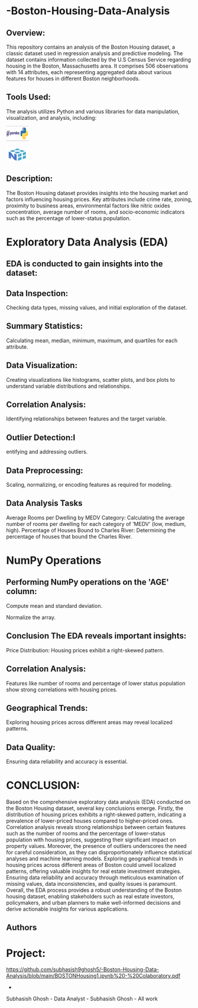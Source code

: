 # -Boston-Housing-Data-Analysis
Overview:
-
This repository contains an analysis of the Boston Housing dataset, a classic dataset used in regression analysis and predictive modeling. The dataset contains information collected by the U.S Census Service regarding housing in the Boston, Massachusetts area. It comprises 506 observations with 14 attributes, each representing aggregated data about various features for houses in different Boston neighborhoods.

Tools Used:
-
The analysis utilizes Python and various libraries for data manipulation, visualization, and analysis, including:

<p align="left">
  <img width="60" height="40" src="download.png">
</p>

<p align="left">
  <img width="60" height="40" src="images.png">
</p>

Description:
-
The Boston Housing dataset provides insights into the housing market and factors influencing housing prices. Key attributes include crime rate, zoning, proximity to business areas, environmental factors like nitric oxides concentration, average number of rooms, and socio-economic indicators such as the percentage of lower-status population.

# Exploratory Data Analysis (EDA)

EDA is conducted to gain insights into the dataset:
-

Data Inspection:
-
Checking data types, missing values, and initial exploration of the dataset.

Summary Statistics:
-
Calculating mean, median, minimum, maximum, and quartiles for each attribute.

Data Visualization:
-
Creating visualizations like histograms, scatter plots, and box plots to understand variable distributions and relationships.

Correlation Analysis:
-
Identifying relationships between features and the target variable.

Outlier Detection:I
-
entifying and addressing outliers.

Data Preprocessing:
-
Scaling, normalizing, or encoding features as required for modeling.

Data Analysis Tasks
-
Average Rooms per Dwelling by MEDV Category: Calculating the average number of rooms per dwelling for each category of 'MEDV' (low, medium, high).
Percentage of Houses Bound to Charles River: Determining the percentage of houses that bound the Charles River.
# NumPy Operations
Performing NumPy operations on the 'AGE' column:
-

Compute mean and standard deviation.

Normalize the array.

Conclusion
The EDA reveals important insights:
-
Price Distribution: Housing prices exhibit a right-skewed pattern.

Correlation Analysis:
-
Features like number of rooms and percentage of lower status population show strong correlations with housing prices.


Geographical Trends: 
-
Exploring housing prices across different areas may reveal localized patterns.

Data Quality:
-
Ensuring data reliability and accuracy is essential.

# CONCLUSION:

Based on the comprehensive exploratory data analysis (EDA) conducted on the Boston Housing dataset, several key conclusions emerge. Firstly, the distribution of housing prices exhibits a right-skewed pattern, indicating a prevalence of lower-priced houses compared to higher-priced ones. Correlation analysis reveals strong relationships between certain features such as the number of rooms and the percentage of lower-status population with housing prices, suggesting their significant impact on property values. Moreover, the presence of outliers underscores the need for careful consideration, as they can disproportionately influence statistical analyses and machine learning models. Exploring geographical trends in housing prices across different areas of Boston could unveil localized patterns, offering valuable insights for real estate investment strategies. Ensuring data reliability and accuracy through meticulous examination of missing values, data inconsistencies, and quality issues is paramount. Overall, the EDA process provides a robust understanding of the Boston housing dataset, enabling stakeholders such as real estate investors, policymakers, and urban planners to make well-informed decisions and derive actionable insights for various applications.

## Authors

# Project:
https://github.com/subhasish9ghosh5/-Boston-Housing-Data-Analysis/blob/main/BOSTONHousing1.ipynb%20-%20Colaboratory.pdf

-
Subhasish Ghosh - Data Analyst - Subhasish Ghosh - All work

